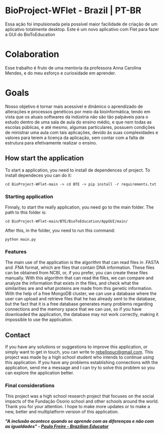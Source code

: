 # BioProject-WFlet - Brazil | PT-BR
Essa ação foi impulsionada pela possível maior facilidade de criação de um aplicativo totalmente desktop. Este é um novo aplicativo com Flet para fazer a GUI do BioToEducation

# Colaboration
Esse trabalho é fruto de uma mentoria da professora Anna Carolina Mendes, e do meu esforço e curiosidade em aprender.

# Goals
Nosso objetivo é tornar mais acessível e dinâmico o aprendizado de alterações e processos genéticos por meio da bioinformática, tendo em vista que os atuais softwares da indústria não são tão palpáveis para o estudo dentro de uma sala de aula do ensino médio, e que nem todas as escolas públicas, e até mesmo, algumas particulares, possuem condições de ministrar uma aula com tais aplicações, devido às suas complexidades e valores para terem a licença da aplicação, sem contar com a falta de estrutura para efetivamente realizar o ensino.

## How start the application

To start a application, you need to install de dependences of project. To install dependeces you can do it:

  ```cd BioProject-WFlet-main -> cd BTE -> pip install -r requirements.txt```

### Starting application

Finnaly, to start the really application, you need go to the main folder. The path to this folder is:

  ```cd BioProject-WFlet-main/BTE/BioToEducation/AppGUI/main/```

After this, in the folder, you need to run this command:

  ```python main.py```

  ### Features

The main use of the application is the algorithm that can read files in .FASTA and .FNA format, which are files that contain DNA information. These files can be obtained from NCBI, or, if you prefer, you can create these files manually. With this algorithm that can read the files, we can compare and analyze the information that exists in the files, and check what the similarities are and what proteins are made from this genetic information. With the help of a free MongoDB cluster, we can use a database where the user can upload and retrieve files that he has already sent to the database, but the fact that it is a free database generates many problems regarding connections and the memory space that we can use, so if you have downloaded the application, the database may not work correctly, making it impossible to use the application.

## Contact

If you have any solutions or suggestions to improve this application, or simply want to get in touch, you can write to rebellopuc@gmail.com. This project was made by a high school student who intends to continue using this application. If you have any problems establishing connections with the application, send me a message and I can try to solve this problem so you can explore the application better.

### Final considerations

This project was a high school research project that focuses on the social impacts of the Fundação Osorio school and other schools around the world. Thank you for your attention. I hope to make more updates or to make a new, better and multiplatform version of this application.

  **_"A inclusão acontece quando se aprende com as diferenças e não com as igualdades" - [Paulo Freire - Brazilian Educator](https://pt.wikipedia.org/wiki/Paulo_Freire)_**
